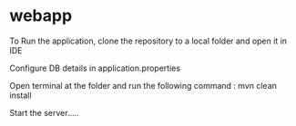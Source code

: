 # webapp

To Run the application, clone the repository to a local folder and open it in IDE

Configure DB details in application.properties

Open terminal at the folder and run the following command : mvn clean install

Start the server.....
